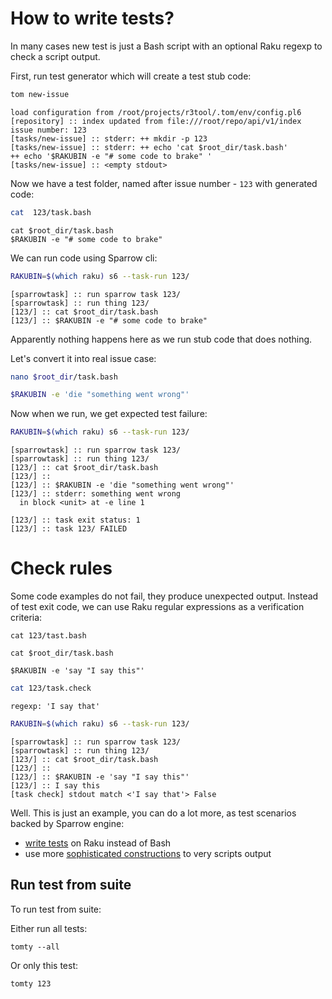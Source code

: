 # How to write tests?

In many cases new test is just a Bash script with an optional Raku regexp to check a script output.

First, run test generator which will create a test stub code:

```bash
tom new-issue
```

```
load configuration from /root/projects/r3tool/.tom/env/config.pl6
[repository] :: index updated from file:///root/repo/api/v1/index
issue number: 123
[tasks/new-issue] :: stderr: ++ mkdir -p 123
[tasks/new-issue] :: stderr: ++ echo 'cat $root_dir/task.bash'
++ echo '$RAKUBIN -e "# some code to brake" '
[tasks/new-issue] :: <empty stdout>
```

Now we have a test folder, named after issue number - `123` with generated code:

```bash
cat  123/task.bash
```

```
cat $root_dir/task.bash
$RAKUBIN -e "# some code to brake"
```

We can run code using Sparrow cli:

```bash
RAKUBIN=$(which raku) s6 --task-run 123/
```

```
[sparrowtask] :: run sparrow task 123/
[sparrowtask] :: run thing 123/
[123/] :: cat $root_dir/task.bash
[123/] :: $RAKUBIN -e "# some code to brake"
```

Apparently nothing happens here as we run stub code that does nothing.

Let's convert it into real issue case:

```bash
nano $root_dir/task.bash
```

```bash
$RAKUBIN -e 'die "something went wrong"'
```

Now when we run, we get expected test failure:

```bash
RAKUBIN=$(which raku) s6 --task-run 123/
```

```
[sparrowtask] :: run sparrow task 123/
[sparrowtask] :: run thing 123/
[123/] :: cat $root_dir/task.bash
[123/] ::
[123/] :: $RAKUBIN -e 'die "something went wrong"'
[123/] :: stderr: something went wrong
  in block <unit> at -e line 1

[123/] :: task exit status: 1
[123/] :: task 123/ FAILED
```

# Check rules

Some code examples do not fail, they produce unexpected output. Instead of test exit code, we can use
Raku regular expressions as a verification criteria:

```
cat 123/tast.bash
```

```
cat $root_dir/task.bash

$RAKUBIN -e 'say "I say this"'
```

```bash
cat 123/task.check
```

```
regexp: 'I say that'
```

```bash
RAKUBIN=$(which raku) s6 --task-run 123/
```

```
[sparrowtask] :: run sparrow task 123/
[sparrowtask] :: run thing 123/
[123/] :: cat $root_dir/task.bash
[123/] ::
[123/] :: $RAKUBIN -e 'say "I say this"'
[123/] :: I say this
[task check] stdout match <'I say that'> False
```

Well. This is just an example, you can do a lot more, as test scenarios backed by Sparrow engine:

* [write tests](https://github.com/melezhik/Sparrow6/blob/master/documentation/development.md) on Raku instead of Bash
* use more [sophisticated constructions](https://github.com/melezhik/Sparrow6/blob/master/documentation/taskchecks.md) to very scripts output


## Run test from suite

To run test from suite:

Either run all tests:

```
tomty --all 
```

Or only this test:

```
tomty 123
```


